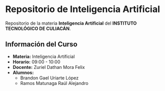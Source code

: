 # Repositorio de Inteligencia Artificial

Repositorio de la materia **Inteligencia Artificial** del **INSTITUTO TECNOLÓGICO DE CULIACÁN**.

## Información del Curso

- **Materia:** Inteligencia Artificial  
- **Horario:** 09:00 - 10:00  
- **Docente:** Zuriel Dathan Mora Felix  
- **Alumnos:**  
  - Brandon Gael Uriarte López  
  - Ramos Matunaga Raúl Alejandro  
